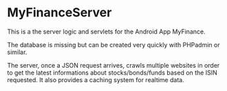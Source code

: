 MyFinanceServer
===============
This is a the server logic and servlets for the Android App MyFinance.

The database is missing but can be created very quickly with PHPadmin or similar.

The server, once a JSON request arrives, crawls multiple websites in order to get the latest informations about stocks/bonds/funds
based on the ISIN requested.
It also provides a caching system for realtime data.


